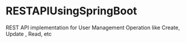 # RESTAPIUsingSpringBoot
REST API implementation for User Management Operation like Create, Update , Read, etc 
